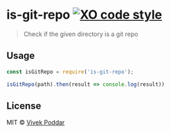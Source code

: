 # is-git-repo [![XO code style](https://img.shields.io/badge/code_style-XO-5ed9c7.svg)](https://github.com/sindresorhus/xo)

> Check if the given directory is a git repo


## Usage

```js
const isGitRepo = require('is-git-repo');

isGitRepo(path).then(result => console.log(result))
```

## License

MIT © [Vivek Poddar](http://github.com/vivekimsit)
